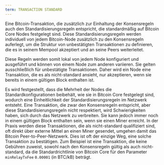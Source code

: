 ```yaml
---
term: TRANSACTION STANDARD
---
```


Eine Bitcoin-Transaktion, die zusätzlich zur Einhaltung der Konsensregeln auch den Standardisierungsregeln entspricht, die standardmäßig auf Bitcoin Core Nodes festgelegt sind. Diese Standardisierungsregeln werden individuell von jedem Bitcoin-Node zusätzlich zu den Konsensregeln auferlegt, um die Struktur von unbestätigten Transaktionen zu definieren, die es in seinem Mempool akzeptiert und an seine Peers weiterleitet.

Diese Regeln werden somit lokal von jedem Node konfiguriert und ausgeführt und können von einem Node zum anderen variieren. Sie gelten ausschließlich für unbestätigte Transaktionen. Daher wird ein Node eine Transaktion, die es als nicht-standard ansieht, nur akzeptieren, wenn sie bereits in einem gültigen Block enthalten ist.

Es wird festgestellt, dass die Mehrheit der Nodes die Standardkonfigurationen beibehält, wie sie in Bitcoin Core festgelegt sind, wodurch eine Einheitlichkeit der Standardisierungsregeln im Netzwerk entsteht. Eine Transaktion, die zwar den Konsensregeln entspricht, aber diese Standardisierungsregeln nicht respektiert, wird Schwierigkeiten haben, sich durch das Netzwerk zu verbreiten. Sie kann jedoch immer noch in einem gültigen Block enthalten sein, wenn sie einen Miner erreicht. In der Praxis werden diese Transaktionen, die als nicht-standard qualifiziert sind, oft direkt über externe Mittel an einen Miner gesendet, umgehen damit das Bitcoin Peer-to-Peer-Netzwerk. Dies ist oft der einzige Weg, eine solche Transaktion zu bestätigen. Zum Beispiel ist eine Transaktion, die keine Gebühren zuweist, sowohl nach den Konsensregeln gültig als auch nicht-standard, da die Standardrichtlinie von Bitcoin Core für den Parameter `minRelayTxFee` `0.00001` (in BTC/kB) beträgt.